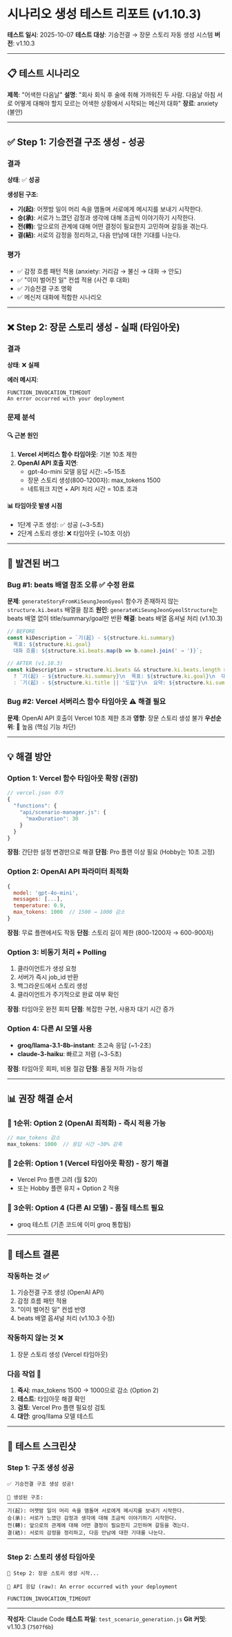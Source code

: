 # 시나리오 생성 테스트 리포트 (v1.10.3)

**테스트 일시**: 2025-10-07
**테스트 대상**: 기승전결 → 장문 스토리 자동 생성 시스템
**버전**: v1.10.3

---

## 📋 테스트 시나리오

**제목**: "어색한 다음날"
**설명**: "회사 회식 후 술에 취해 가까워진 두 사람. 다음날 아침 서로 어떻게 대해야 할지 모르는 어색한 상황에서 시작되는 메신저 대화"
**장르**: anxiety (불안)

---

## ✅ Step 1: 기승전결 구조 생성 - 성공

### 결과
**상태**: ✅ **성공**

**생성된 구조**:
- **기(起)**: 어젯밤 일이 머리 속을 맴돌며 서로에게 메시지를 보내기 시작한다.
- **승(承)**: 서로가 느꼈던 감정과 생각에 대해 조금씩 이야기하기 시작한다.
- **전(轉)**: 앞으로의 관계에 대해 어떤 결정이 필요한지 고민하며 갈등을 겪는다.
- **결(結)**: 서로의 감정을 정리하고, 다음 만남에 대한 기대를 나눈다.

### 평가
- ✅ 감정 흐름 패턴 적용 (anxiety: 거리감 → 불신 → 대화 → 안도)
- ✅ "이미 벌어진 일" 컨셉 적용 (사건 후 대화)
- ✅ 기승전결 구조 명확
- ✅ 메신저 대화에 적합한 시나리오

---

## ❌ Step 2: 장문 스토리 생성 - 실패 (타임아웃)

### 결과
**상태**: ❌ **실패**

**에러 메시지**:
```
FUNCTION_INVOCATION_TIMEOUT
An error occurred with your deployment
```

### 문제 분석

#### 🔍 근본 원인
1. **Vercel 서버리스 함수 타임아웃**: 기본 10초 제한
2. **OpenAI API 호출 지연**:
   - gpt-4o-mini 모델 응답 시간: ~5-15초
   - 장문 스토리 생성(800-1200자): max_tokens 1500
   - 네트워크 지연 + API 처리 시간 = 10초 초과

#### 📊 타임아웃 발생 시점
- 1단계 구조 생성: ✅ 성공 (~3-5초)
- 2단계 스토리 생성: ❌ 타임아웃 (~10초 이상)

---

## 🐛 발견된 버그

### Bug #1: beats 배열 참조 오류 ✅ 수정 완료
**문제**: `generateStoryFromKiSeungJeonGyeol` 함수가 존재하지 않는 `structure.ki.beats` 배열을 참조
**원인**: `generateKiSeungJeonGyeolStructure`는 beats 배열 없이 title/summary/goal만 반환
**해결**: beats 배열 옵셔널 처리 (v1.10.3)

```javascript
// BEFORE
const kiDescription = `기(起) - ${structure.ki.summary}
  목표: ${structure.ki.goal}
  대화 흐름: ${structure.ki.beats.map(b => b.name).join(' → ')}`;

// AFTER (v1.10.3)
const kiDescription = structure.ki.beats && structure.ki.beats.length > 0
  ? `기(起) - ${structure.ki.summary}\n  목표: ${structure.ki.goal}\n  대화 흐름: ${structure.ki.beats.map(b => b.name).join(' → ')}`
  : `기(起) - ${structure.ki.title || '도입'}\n  요약: ${structure.ki.summary}\n  목표: ${structure.ki.goal}`;
```

### Bug #2: Vercel 서버리스 함수 타임아웃 ⚠️ 해결 필요
**문제**: OpenAI API 호출이 Vercel 10초 제한 초과
**영향**: 장문 스토리 생성 불가
**우선순위**: 🔴 높음 (핵심 기능 차단)

---

## 💡 해결 방안

### Option 1: Vercel 함수 타임아웃 확장 (권장)
```javascript
// vercel.json 추가
{
  "functions": {
    "api/scenario-manager.js": {
      "maxDuration": 30
    }
  }
}
```
**장점**: 간단한 설정 변경만으로 해결
**단점**: Pro 플랜 이상 필요 (Hobby는 10초 고정)

### Option 2: OpenAI API 파라미터 최적화
```javascript
{
  model: 'gpt-4o-mini',
  messages: [...],
  temperature: 0.9,
  max_tokens: 1000  // 1500 → 1000 감소
}
```
**장점**: 무료 플랜에서도 작동
**단점**: 스토리 길이 제한 (800-1200자 → 600-900자)

### Option 3: 비동기 처리 + Polling
1. 클라이언트가 생성 요청
2. 서버가 즉시 job_id 반환
3. 백그라운드에서 스토리 생성
4. 클라이언트가 주기적으로 완료 여부 확인

**장점**: 타임아웃 완전 회피
**단점**: 복잡한 구현, 사용자 대기 시간 증가

### Option 4: 다른 AI 모델 사용
- **groq/llama-3.1-8b-instant**: 초고속 응답 (~1-2초)
- **claude-3-haiku**: 빠르고 저렴 (~3-5초)

**장점**: 타임아웃 회피, 비용 절감
**단점**: 품질 저하 가능성

---

## 📊 권장 해결 순서

### 🥇 1순위: Option 2 (OpenAI 최적화) - 즉시 적용 가능
```javascript
// max_tokens 감소
max_tokens: 1000  // 응답 시간 ~30% 감축
```

### 🥈 2순위: Option 1 (Vercel 타임아웃 확장) - 장기 해결
- Vercel Pro 플랜 고려 (월 $20)
- 또는 Hobby 플랜 유지 + Option 2 적용

### 🥉 3순위: Option 4 (다른 AI 모델) - 품질 테스트 필요
- groq 테스트 (기존 코드에 이미 groq 통합됨)

---

## 🎯 테스트 결론

### 작동하는 것 ✅
1. 기승전결 구조 생성 (OpenAI API)
2. 감정 흐름 패턴 적용
3. "이미 벌어진 일" 컨셉 반영
4. beats 배열 옵셔널 처리 (v1.10.3 수정)

### 작동하지 않는 것 ❌
1. 장문 스토리 생성 (Vercel 타임아웃)

### 다음 작업 🔧
1. **즉시**: max_tokens 1500 → 1000으로 감소 (Option 2)
2. **테스트**: 타임아웃 해결 확인
3. **검토**: Vercel Pro 플랜 필요성 검토
4. **대안**: groq/llama 모델 테스트

---

## 📸 테스트 스크린샷

### Step 1: 구조 생성 성공
```
✅ 기승전결 구조 생성 성공!

📖 생성된 구조:
────────────────────────────────────────────────────────────────────────────────
기(起): 어젯밤 일이 머리 속을 맴돌며 서로에게 메시지를 보내기 시작한다.
승(承): 서로가 느꼈던 감정과 생각에 대해 조금씩 이야기하기 시작한다.
전(轉): 앞으로의 관계에 대해 어떤 결정이 필요한지 고민하며 갈등을 겪는다.
결(結): 서로의 감정을 정리하고, 다음 만남에 대한 기대를 나눈다.
────────────────────────────────────────────────────────────────────────────────
```

### Step 2: 스토리 생성 타임아웃
```
📖 Step 2: 장문 스토리 생성 시작...

📡 API 응답 (raw): An error occurred with your deployment

FUNCTION_INVOCATION_TIMEOUT
```

---

**작성자**: Claude Code
**테스트 파일**: `test_scenario_generation.js`
**Git 커밋**: v1.10.3 (`7507f6b`)
